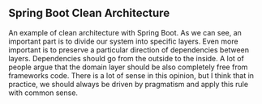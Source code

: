 ## Spring Boot Clean Architecture

An example of clean architecture with Spring Boot.
As we can see, an important part is to divide our system into specific layers. Even more important is to preserve a particular direction of dependencies between layers. 
Dependencies should go from the outside to the inside.
A lot of people argue that the domain layer should be also completely free from frameworks code. 
There is a lot of sense in this opinion, but I think that in practice, we should always be driven by pragmatism and apply this rule with common sense. 